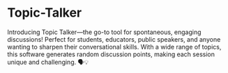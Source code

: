 # Topic-Talker
Introducing Topic Talker—the go-to tool for spontaneous, engaging discussions! Perfect for students, educators, public speakers, and anyone wanting to sharpen their conversational skills. With a wide range of topics, this software generates random discussion points, making each session unique and challenging. 🗣️💡
